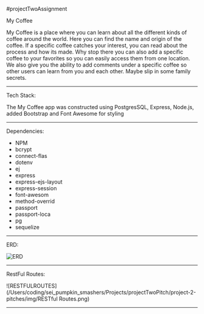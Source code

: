 #projectTwoAssignment

My Coffee 

My Coffee is a place where you can learn about all the different kinds of coffee around the world. Here you can find the name and origin of the coffee. If a specific coffee catches your interest,
you can read about the process and how its made. Why stop there you can also add a specific coffee to your favorites so you can easily access them from one location. We also give you the ability to add comments under a specific coffee so other users can learn from you and each other. Maybe slip in some family secrets. 
_________________________________________________________________________________________________________________________________________________________________________________________________________

Tech Stack:

The My Coffee app was constructed using PostgresSQL, Express, Node.js, added Bootstrap and Font Awesome for styling
_________________________________________________________________________________________________________________________________________________________________________________________________________

Dependencies:

* NPM
* bcrypt
* connect-flas
* dotenv
* ej
* express
* express-ejs-layout
* express-session
* font-awesom
* method-overrid
* passport
* passport-loca
* pg
* sequelize

_________________________________________________________________________________________________________________________________________________________________________________________________________
ERD:

![ERD](/Users/coding/sei_pumpkin_smashers/Projects/projectTwoPitch/project-2-pitches/img/ERD.png)

_________________________________________________________________________________________________________________________________________________________________________________________________________
RestFul Routes:

![RESTFULROUTES](/Users/coding/sei_pumpkin_smashers/Projects/projectTwoPitch/project-2-pitches/img/RESTful Routes.png)

_________________________________________________________________________________________________________________________________________________________________________________________________________
